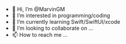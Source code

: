 - 👋 Hi, I’m @MarvinGM
- 👀 I’m interested in programming/coding
- 🌱 I’m currently learning Swift/SwiftUI/xcode
- 💞️ I’m looking to collaborate on ...
- 📫 How to reach me ...

<!---
MarvinGM/MarvinGM is a ✨ special ✨ repository because its `README.md` (this file) appears on your GitHub profile.
You can click the Preview link to take a look at your changes.
--->
